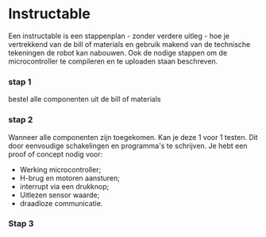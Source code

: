 # Instructable

Een instructable is een stappenplan - zonder verdere uitleg - hoe je vertrekkend van de bill of materials en gebruik makend van de technische tekeningen de robot kan nabouwen. Ook de nodige stappen om de microcontroller te compileren en te uploaden staan beschreven.  

### stap 1
bestel alle componenten uit de bill of materials  

### stap 2
Wanneer alle componenten zijn toegekomen. Kan je deze 1 voor 1 testen. Dit door eenvoudige schakelingen en programma's te schrijven.
Je hebt een proof of concept nodig voor:
- Werking microcontroller;
- H-brug en motoren aansturen;
- interrupt via een drukknop;
- Uitlezen sensor waarde;
- draadloze communicatie.

### Stap 3
